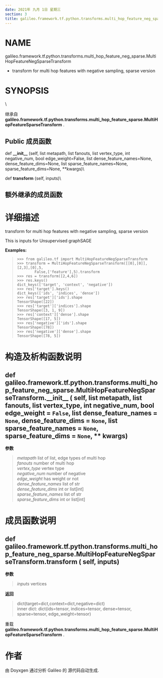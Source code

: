 ```yaml
---
date: 2021年 九月 1日 星期三
section: 3
title: galileo.framework.tf.python.transforms.multi_hop_feature_neg_sparse.MultiHopFeatureNegSparseTransform
---
```


# NAME

galileo.framework.tf.python.transforms.multi_hop_feature_neg_sparse.MultiHopFeatureNegSparseTransform
- transform for multi hop features with negative sampling, sparse
version

# SYNOPSIS

\

继承自
**galileo.framework.tf.python.transforms.multi_hop_feature_sparse.MultiHopFeatureSparseTransform**
.

## Public 成员函数

def **\_\_init\_\_** (self, list metapath, list fanouts, list
vertex_type, int negative_num, bool edge_weight=False, list
dense_feature_names=None, dense_feature_dims=None, list
sparse_feature_names=None, sparse_feature_dims=None, \*\*kwargs)\

def **transform** (self, inputs)\

## 额外继承的成员函数

# 详细描述

transform for multi hop features with negative sampling, sparse version

This is inputs for Unsupervised graphSAGE

**Examples:**

>     >>> from galileo.tf import MultiHopFeatureNegSparseTransform
>     >>> transform = MultiHopFeatureNegSparseTransform([[0],[0]],[2,3],[0],5,
>             False,['feature'],5).transform
>     >>> res = transform([2,4,6])
>     >>> res.keys()
>     dict_keys(['target', 'context', 'negative'])
>     >>> res['target'].keys()
>     dict_keys(['ids', 'indices', 'dense'])
>     >>> res['target']['ids'].shape
>     TensorShape([22])
>     >>> res['target']['indices'].shape
>     TensorShape([3, 1, 9])
>     >>> res['context']['dense'].shape
>     TensorShape([17, 5])
>     >>> res['negative']['ids'].shape
>     TensorShape([78])
>     >>> res['negative']['dense'].shape
>     TensorShape([78, 5])

# 构造及析构函数说明

## def galileo.framework.tf.python.transforms.multi_hop_feature_neg_sparse.MultiHopFeatureNegSparseTransform.\_\_init\_\_ ( self, list metapath, list fanouts, list vertex_type, int negative_num, bool edge_weight = `False`, list dense_feature_names = `None`, dense_feature_dims = `None`, list sparse_feature_names = `None`, sparse_feature_dims = `None`, \*\* kwargs)

**参数**

> *metapath* list of list, edge types of multi hop\
> *fanouts* number of multi hop\
> *vertex_type* vertex type\
> *negative_num* number of negative\
> *edge_weight* has weight or not\
> *dense_feature_names* list of str\
> *dense_feature_dims* int or list\[int\]\
> *sparse_feature_names* list of str\
> *sparse_feature_dims* int or list\[int\]

# 成员函数说明

## def galileo.framework.tf.python.transforms.multi_hop_feature_neg_sparse.MultiHopFeatureNegSparseTransform.transform ( self, inputs)

**参数**

> *inputs* vertices

**返回**

> dict(target=dict,context=dict,negative=dict)\
> inner dict: dict(ids=tensor, indices=tensor, dense=tensor,
> sparse=tensor, edge_weight=tensor)

重载
**galileo.framework.tf.python.transforms.multi_hop_feature_sparse.MultiHopFeatureSparseTransform**
.

# 作者

由 Doyxgen 通过分析 Galileo 的 源代码自动生成.
